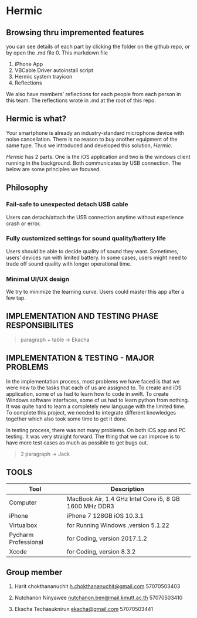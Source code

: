 # Hermic

## Browsing thru impremented features
you can see details of each part by clicking the folder on the github repo, or by open the .md file
0. This markdown file
1. iPhone App
2. VBCable Driver autoinstall script
3. Hermic system trayicon
4. Reflections

We also have members' reflections for each people from each person in this team. The reflections wrote in .md at the root of this repo.

## Hermic is what?

Your smartphone is already an industry-standard microphone device with noise cancellation. There is no reason to buy another equipment of the same type. Thus we introduced and developed this solution, *Hermic*.

*Hermic* has 2 parts. One is the iOS application and two is the windows client running in the background. Both communicates by USB connection. The below are some principles we focused.

## Philosophy
### Fail-safe to unexpected detach USB cable
Users can detach/attach the USB connection anytime without experience crash or error.
### Fully customized settings for sound quality/battery life
Users should be able to decide quality of sound they want. Sometimes, users’ devices run with limited battery. In some cases, users might need to trade off sound quality with longer operational time.
### Minimal UI/UX design
We try to minimize the learning curve. Users could master this app after a few tap.

## IMPLEMENTATION AND TESTING PHASE RESPONSIBILITES
> paragraph + table -> Ekacha

## IMPLEMENTATION & TESTING - MAJOR PROBLEMS
In the implementation process, most problems we have faced is that we were new to the tasks that each of us are assigned to. To create and iOS application, some of us had to learn how to code in swift. To create Windows software interfaces, some of us had to learn python from nothing. It was quite hard to learn a completely new language with the limited time. To complete this project, we needed to integrate different knowledges together which also took some time to get it done.

In testing process, there was not many problems. On both iOS app and PC testing. It was very straight forward. The thing that we can improve is to have more test cases as much as possible to get bugs out.

> 2 paragraph -> Jack

## TOOLS
Tool | Description
----- | ----------------------
Computer | MacBook Air, 1.4 GHz Intel Core i5, 8 GB 1600 MHz DDR3
iPhone | iPhone 7 128GB iOS 10.3.1
Virtualbox | for Running Windows ,version 5.1.22
Pycharm Professional | for Coding, version 2017.1.2
Xcode | for Coding, version 8.3.2




## Group member

1. Harit chokthananuchit
h.chokthananuchit@gmail.com
57070503403

2. Nutchanon Ninyawee
nutchanon.ben@mail.kmutt.ac.th
57070503410

3. Ekacha Techasuknirun
ekacha@gmail.com
57070503441
